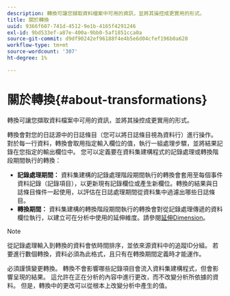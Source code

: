 ```yaml
---
description: 轉換可讓您擷取資料檔案中可用的資訊，並將其操控成更實用的形式。
title: 關於轉換
uuid: 9366f607-741d-4512-9e1b-4165f4291246
exl-id: 9bd533ef-a87e-400a-9bb0-5af1851cca0a
source-git-commit: d9df90242ef96188f4e4b5e6d04cfef196b0a628
workflow-type: tm+mt
source-wordcount: '307'
ht-degree: 1%

---
```


# 關於轉換{#about-transformations}

轉換可讓您擷取資料檔案中可用的資訊，並將其操控成更實用的形式。

轉換會對您的日誌源中的日誌條目（您可以將日誌條目視為資料行）進行操作。 對於每一行資料，轉換會取用指定輸入欄位的值，執行一組處理步驟，並將結果記錄在您指定的輸出欄位中。 您可以定義要在資料集建構程式的記錄處理或轉換階段期間執行的轉換：

* **記錄處理期間：** 資料集建構的記錄處理階段期間執行的轉換會套用至每個事件資料記錄（記錄項目），以更新現有記錄欄位或產生新欄位。轉換的結果與日誌條目條件一起使用，以評估在日誌處理期間從資料集中過濾出哪些日誌條目。
* **轉換期間：** 資料集建構的轉換階段期間執行的轉換會對從記錄處理傳遞的資料欄位執行，以建立可在分析中使用的延伸維度。請參閱[延伸Dimension](../../../home/c-dataset-const-proc/c-ex-dim/c-abt-ex-dim.md)。

>[!NOTE]
>
>從記錄處理輸入到轉換的資料會依時間排序，並依來源資料中的追蹤ID分組。 若要進行數個轉換，資料必須為此格式，且只有在轉換期間定義時才能運作。

必須謹慎變更轉換。 轉換不會影響哪些記錄項目會流入資料集建構程式，但會影響呈現的結果。 這允許在正在分析的內容中進行更改，而不改變分析所依據的資料。 但是，轉換中的更改可以從根本上改變分析中產生的值。
